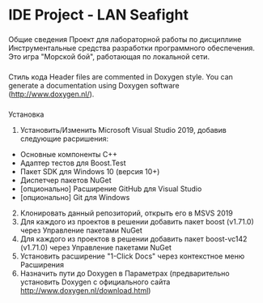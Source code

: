 IDE Project - LAN Seafight
==========================

### 
Общие сведения
Проект для лабораторной работы по дисциплине Инструментальные средства разработки программного обеспечения.
Это игра "Морской бой", работающая по локальной сети.

###
Стиль кода
Header files are commented in Doxygen style. You can generate a documentation using Doxygen software (http://www.doxygen.nl/).

###
Установка
1) Установить/Изменить Microsoft Visual Studio 2019, добавив следующие расришения: 
- Основные компоненты C++
- Адаптер тестов для Boost.Test
- Пакет SDK для Windows 10 (версия 10+)
- Диспетчер пакетов NuGet
- [опционально] Расширение GitHub для Visual Studio
- [опционально] Git для Windows
2) Клонировать данный репозиторий, открыть его в MSVS 2019
3) Для каждого из проектов в решении добавить пакет boost (v1.71.0) через Управление пакетами NuGet
4) Для каждого из проектов в решении добавить пакет boost-vc142 (v1.71.0) через Управление пакетами NuGet
5) Установить расширение "1-Click Docs" через контекстное меню Расширения
6) Назначить пути до Doxygen в Параметрах (предварительно установить Doxygen с официального сайта http://www.doxygen.nl/download.html)
